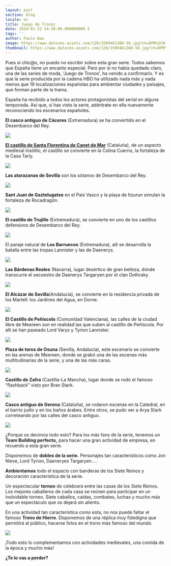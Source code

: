 ```yaml
---
layout: post
section: blog
locale: es
title: Juego de Tronos
date: 2018-01-22 14:30:00.000000000 Z
tags: ''
author: Paula Bao
image: https://www.datocms-assets.com/120/1509461380-58.jpg?ch=DPR%2CWidth&auto=format&w=1024
thumbnail: https://www.datocms-assets.com/120/1509461380-58.jpg?ch=DPR%2CWidth&auto=format&w=105
---
```


Pues si chic@s, no puedo no escribir sobre esta gran serie.
Todos sabemos que España tiene un encanto especial. Pero por si no había quedado claro, una de las series de moda, ‘Juego de Tronos’, ha venido a confirmarlo. Y es que la serie producida por la cadena HBO ha utilizado nada más y nada menos que 19 localizaciones españolas para ambientar ciudades y paisajes, que forman parte de la trama.

<!--more-->


España ha recibido a todos los actores protagonistas del serial en alguna temporada. Así que, si has visto la serie, adéntrate en ella nuevamente reconociendo los escenarios españoles.

**El casco antiguo de Cáceres** (Extremadura) se ha convertido en el Desembarco del Rey.

![](https://www.datocms-assets.com/120/1509461421-a_casco_antiguo_caceres_13.jpg?ch=DPR%2CWidth&auto=format)

**[El castillo de Santa Florentina de Canet de Mar](http://castelldesantaflorentina.com/es/)** (Cataluña), de un aspecto medieval 
insólito, el castillo se convierte en la Colina Cuerno, la fortaleza de la Casa Tarly.

![](https://www.datocms-assets.com/120/1509461497-photo_2.jpg?ch=DPR%2CWidth&auto=format)

**Las atarazanas de Sevilla** son los sótanos de Desembarco del Rey. 

![](https://www.datocms-assets.com/120/1509461603-atarazanas.jpg?ch=DPR%2CWidth&auto=format)

**Sant Juan de Gaztelugatxe** en el País Vasco y la playa de Itzurun simulan la fortaleza de Rocadragón. 

![](https://www.datocms-assets.com/120/1509461681-pablo_ocasar.jpg?ch=DPR%2CWidth&auto=format)

**El castillo de Trujillo** (Extremadura), se convierte en uno de los castillos defensivos de Desembarco del Rey. 

![](https://www.datocms-assets.com/120/1509461737-a_castillo_trujillo_03.JPG?ch=DPR%2CWidth&auto=format)

El paraje natural de **Los Barruecos** (Extremadura), allí se desarrolla la batalla entre las tropas Lannister y las de Daenerys. 

![](https://www.datocms-assets.com/120/1509461835-7-1024x808.jpg?ch=DPR%2CWidth&auto=format)

**Las Bárdenas Reales** (Navarra), lugar desértico de gran belleza, dónde transcurre el secuestro de Daenerys Targaryen por el clan Dothraky.

![](https://www.datocms-assets.com/120/1509461887-bardenas_reales_navarra_2.jpg?ch=DPR%2CWidth&auto=format)

**El Alcázar de Sevilla**(Andalucía), se convierte en la residencia privada de los Martell: los Jardines del Agua, en Dorne. 

![](https://www.datocms-assets.com/120/1509461920-image_249607_jpeg_800x600_q85.jpg?ch=DPR%2CWidth&auto=format)

**El Castillo de Peñíscola** (Comunidad Valenciana), las calles de la ciudad libre de Meereen son en realidad las que suben al castillo de Peñíscola. Por allí se han paseado Lord Varys y Tyrion Lannister. 

![](https://www.datocms-assets.com/120/1509461965-peniscola_castillo-del-papa-luna-5.jpg?ch=DPR%2CWidth&auto=format)

**Plaza de toros de Osuna** (Sevilla, Andalucía), este escenario se convierte en las arenas de Meereen, donde se grabó una de las escenas más multitudinarias de la serie, y una de las más caras. 

![](https://www.datocms-assets.com/120/1509462024-osuna-bullring-810x454.jpg?ch=DPR%2CWidth&auto=format)

**Castillo de Zafra** (Castilla-La Mancha), lugar donde se rodó el famoso “flashback” visto por Bran Stark. 

![](https://www.datocms-assets.com/120/1509462071-dsc_00341.jpg?ch=DPR%2CWidth&auto=format)

**Casco antiguo de Gerona** (Cataluña), se rodaron escenas en la Catedral, en el barrio judío y en los baños árabes. Entre otros, se pudo ver a Arya Stark correteando por las calles del casco antiguo. 

![](https://www.datocms-assets.com/120/1509462111-casc_antic_girona.jpg?ch=DPR%2CWidth&auto=format)

¿Porque os decimos todo esto? 
Para los más fans de la serie, tenemos un **Team Building perfecto,** para hacer una gran actividad de empresa, en recuerdo a esta gran serie. 

Disponemos de **dobles de la serie.** Personajes tan caracteristicos como Jon Nieve, Lord Tyrion, Daeneryes Targaryen…. 

**Ambientamos** todo el espacio con banderas de los Siete Reinos y decoración característica de la serie. 

Un espectacular **torneo** de celebrará entre las casas de los Siete Reinos. Los mejores caballeros de cada casa se reúnen para participar en un inolvidable torneo. Siete caballos, caídas, combates, luchas y mucho más que un espectáculo que os dejará sin aliento. 

En una actividad tan característica como esta, no nos puede faltar el famoso **Trono de Hierro**. Disponemos de una réplica muy fidedigna que permitirá al público, hacerse fotos en el trono más famoso del mundo. 

![](https://www.datocms-assets.com/120/1509462604-game-of-thrones-poster_85627-1920x1200.jpg?ch=DPR%2CWidth&auto=format)

¡Todo esto lo complementamos con actividades medievales, una comida de la época y mucho más!

**¿Te lo vas a perder?**


